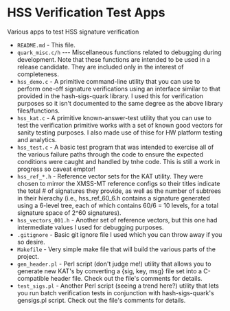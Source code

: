 # HSS Verification Test Apps
Various apps to test HSS signature verification

 * ```README.md``` - This file.
 * ```quark_misc.c/h``` --- Miscellaneous functions related to debugging during development.  Note that these functions are intended to be used in a release candidate.  They are included only in the interest of completeness.
 * ```hss_demo.c``` - A primitive command-line utility that you can use to perform one-off signature verifications using an interface similar to that provided in the hash-sigs-quark library. I used this for verification purposes so it isn't documented to the same degree as the above library files/functions.
 * ```hss_kat.c``` - A primitive known-answer-test utility that you can use to test the verification primitive works with a set of known good vectors for sanity testing purposes.  I also made use of thise for HW platform testing and analytics.
 * ```hss_test.c``` - A basic test program that was intended to exercise all of the various failure paths through the code to ensure the expected conditions were caught and handled by tnhe code. This is still a work in progress so caveat emptor!
 * ```hss_ref_*.h``` - Reference vector sets for the KAT utility.  They were chosen to mirror the XMSS-MT reference configs so their titles indicate the total # of signatures they provide, as well as the number of subtrees in their hierachy (i.e., hss_ref_60_6.h contains a signature generated using a 6-level tree, each of which contains 60/6 = 10 levels, for a total signature space of 2^60 signatures).
 * ```hss_vectors_001.h``` - Another set of reference vectors, but this one had intermediate values I used for debugging purposes.
 * ```.gitignore``` - Basic git ignore file I used which you can throw away if you so desire.
 * ```Makefile``` - Very simple make file that will build the various parts of the project.
 * ```gen_header.pl``` - Perl script (don't judge me!) utility that allows you to generate new KAT's by converting a {sig, key, msg} file set into a C-compatible header file.  Check out the file's comments for details.
 * ```test_sigs.pl``` - Another Perl script (seeing a trend here?) utility that lets you run batch verification tests in conjunction with hash-sigs-quark's gensigs.pl script.  Check out the file's comments for details.